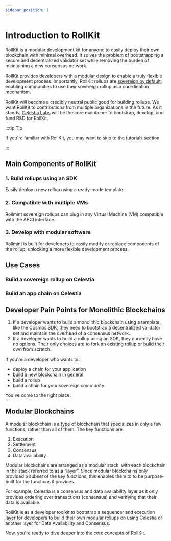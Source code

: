 ```yaml
---
sidebar_position: 1
---
```


# Introduction to RollKit

RollKit is a modular development kit for anyone to easily deploy their own
blockchain with minimal overhead. It solves the problem of bootstrapping a
secure and decentralized validator set while removing the burden of maintaining
a new consensus network.

RollKit provides developers with a [modular design](./core-concepts) to enable
a truly flexible development process. Importantly, RollKit rollups are
[sovereign by default](./rollkit-stack), enabling communities to use their
sovereign rollup as a coordination mechanism.

RollKit will become a credibly neutral public good for building rollups.
We want RollKit to contributions from multiple organizations in the future.
As it stands, [Celestia Labs](https://celestia.org) will be the core maintainer
to bootstrap, develop, and fund R&D for RollKit.

:::tip Tip

If you're familiar with RollKit, you may want to skip to the [tutorials section](./category/tutorials)

:::

## Main Components of RollKit

### 1. Build rollups using an SDK

Easily deploy a new rollup using a ready-made template.

### 2. Compatible with multiple VMs

Rollmint sovereign rollups can plug in any Virtual Machine (VM) compatible
with the ABCI interface.

### 3. Develop with modular software

Rollmint is built for developers to easily modify or replace components
of the rollup, unlocking a more flexible development process.

## Use Cases

### Build a sovereign rollup on Celestia

### Build an app chain on Celestia

## Developer Pain Points for Monolithic Blockchains

1. If a developer wants to build a monolithic blockchain using a template,
like the Cosmos SDK, they need to bootstrap a decentralized validator set
and maintain the overhead of a consensus network.
2. If a developer wants to build a rollup using an SDK, they currently have
no options. Their only choices are to fork an existing rollup or build their
own from scratch.

If you're a developer who wants to:

- deploy a chain for your application
- build a new blockchain in general
- build a rollup
- build a chain for your sovereign community

You've come to the right place.

## Modular Blockchains

A modular blockchain is a type of blockchain that specializes in only a few
functions, rather than all of them. The key functions are:

1. Execution
2. Settlement
3. Consensus
4. Data availability

Modular blockchains are arranged as a modular stack, with each blockchain in
the stack referred to as a “layer”. Since modular blockchains only provided
a subset of the key functions, this enables them to to be purpose-built for
the functions it provides.

For example, Celestia is a consensus and data availability layer as it only
provides ordering over transactions (consensus) and verifying that their data
is available.

RollKit is as a developer toolkit to bootstrap a sequencer and execution layer
for developers to build their own modular rollups on using Celestia or another
layer for Data Availability and Consensus.

Now, you're ready to dive deeper into the core concepts of RollKit.
